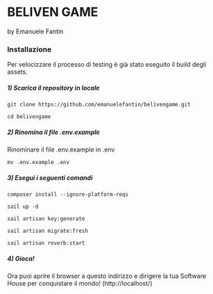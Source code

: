 # BELIVEN GAME
by Emanuele Fantin

### Installazione

Per velocizzare il processo di testing è già stato eseguito il build degli assets.

##### 1) Scarica il repository in locale
```
git clone https://github.com/emanuelefantin/belivengame.git

cd belivengame
```

##### 2) Rinomina il file .env.example
Rinominare il file .env.example in .env

```
mv .env.example .env
```

##### 3) Esegui i seguenti comandi

```
composer install --ignore-platform-reqs

sail up -d

sail artisan key:generate

sail artisan migrate:fresh

sail artisan reverb:start
```

##### 4) Gioca!
Ora puoi aprire il browser a questo indirizzo e dirigere la tua Software House per conquistare il mondo! (http://localhost/)